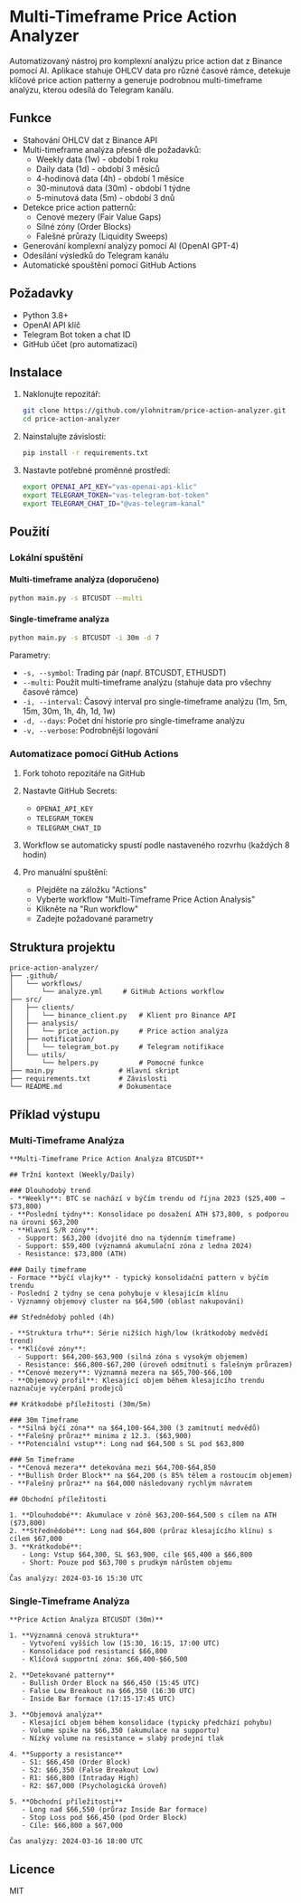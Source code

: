 # Multi-Timeframe Price Action Analyzer

Automatizovaný nástroj pro komplexní analýzu price action dat z Binance pomocí AI. Aplikace stahuje OHLCV data pro různé časové rámce, detekuje klíčové price action patterny a generuje podrobnou multi-timeframe analýzu, kterou odesílá do Telegram kanálu.

## Funkce

- Stahování OHLCV dat z Binance API
- Multi-timeframe analýza přesně dle požadavků:
  - Weekly data (1w) - období 1 roku
  - Daily data (1d) - období 3 měsíců
  - 4-hodinová data (4h) - období 1 měsíce
  - 30-minutová data (30m) - období 1 týdne
  - 5-minutová data (5m) - období 3 dnů
- Detekce price action patternů:
  - Cenové mezery (Fair Value Gaps)
  - Silné zóny (Order Blocks)
  - Falešné průrazy (Liquidity Sweeps)
- Generování komplexní analýzy pomocí AI (OpenAI GPT-4)
- Odesílání výsledků do Telegram kanálu
- Automatické spouštění pomocí GitHub Actions

## Požadavky

- Python 3.8+
- OpenAI API klíč
- Telegram Bot token a chat ID
- GitHub účet (pro automatizaci)

## Instalace

1. Naklonujte repozitář:
   ```bash
   git clone https://github.com/ylohnitram/price-action-analyzer.git
   cd price-action-analyzer
   ```

2. Nainstalujte závislosti:
   ```bash
   pip install -r requirements.txt
   ```

3. Nastavte potřebné proměnné prostředí:
   ```bash
   export OPENAI_API_KEY="vas-openai-api-klic"
   export TELEGRAM_TOKEN="vas-telegram-bot-token"
   export TELEGRAM_CHAT_ID="@vas-telegram-kanal"
   ```

## Použití

### Lokální spuštění

#### Multi-timeframe analýza (doporučeno)
```bash
python main.py -s BTCUSDT --multi
```

#### Single-timeframe analýza
```bash
python main.py -s BTCUSDT -i 30m -d 7
```

Parametry:
- `-s, --symbol`: Trading pár (např. BTCUSDT, ETHUSDT)
- `--multi`: Použít multi-timeframe analýzu (stahuje data pro všechny časové rámce)
- `-i, --interval`: Časový interval pro single-timeframe analýzu (1m, 5m, 15m, 30m, 1h, 4h, 1d, 1w)
- `-d, --days`: Počet dní historie pro single-timeframe analýzu
- `-v, --verbose`: Podrobnější logování

### Automatizace pomocí GitHub Actions

1. Fork tohoto repozitáře na GitHub

2. Nastavte GitHub Secrets:
   - `OPENAI_API_KEY`
   - `TELEGRAM_TOKEN`
   - `TELEGRAM_CHAT_ID`

3. Workflow se automaticky spustí podle nastaveného rozvrhu (každých 8 hodin)

4. Pro manuální spuštění:
   - Přejděte na záložku "Actions"
   - Vyberte workflow "Multi-Timeframe Price Action Analysis"
   - Klikněte na "Run workflow"
   - Zadejte požadované parametry

## Struktura projektu

```
price-action-analyzer/
├── .github/
│   └── workflows/
│       └── analyze.yml     # GitHub Actions workflow
├── src/
│   ├── clients/
│   │   └── binance_client.py   # Klient pro Binance API
│   ├── analysis/
│   │   └── price_action.py     # Price action analýza
│   ├── notification/
│   │   └── telegram_bot.py     # Telegram notifikace
│   └── utils/
│       └── helpers.py          # Pomocné funkce
├── main.py                # Hlavní skript
├── requirements.txt       # Závislosti
└── README.md              # Dokumentace
```

## Příklad výstupu

### Multi-Timeframe Analýza

```
**Multi-Timeframe Price Action Analýza BTCUSDT**

## Tržní kontext (Weekly/Daily)

### Dlouhodobý trend
- **Weekly**: BTC se nachází v býčím trendu od října 2023 ($25,400 → $73,800)
- **Poslední týdny**: Konsolidace po dosažení ATH $73,800, s podporou na úrovni $63,200
- **Hlavní S/R zóny**:
  - Support: $63,200 (dvojité dno na týdenním timeframe)
  - Support: $59,400 (významná akumulační zóna z ledna 2024)
  - Resistance: $73,800 (ATH)

### Daily timeframe
- Formace **býčí vlajky** - typický konsolidační pattern v býčím trendu
- Poslední 2 týdny se cena pohybuje v klesajícím klínu
- Významný objemový cluster na $64,500 (oblast nakupování)

## Střednědobý pohled (4h)

- **Struktura trhu**: Série nižších high/low (krátkodobý medvědí trend)
- **Klíčové zóny**:
  - Support: $64,200-$63,900 (silná zóna s vysokým objemem)
  - Resistance: $66,800-$67,200 (úroveň odmítnutí s falešným průrazem)
- **Cenové mezery**: Významná mezera na $65,700-$66,100
- **Objemový profil**: Klesající objem během klesajícího trendu naznačuje vyčerpání prodejců

## Krátkodobé příležitosti (30m/5m)

### 30m Timeframe
- **Silná býčí zóna** na $64,100-$64,300 (3 zamítnutí medvědů)
- **Falešný průraz** minima z 12.3. ($63,900)
- **Potenciální vstup**: Long nad $64,500 s SL pod $63,800

### 5m Timeframe
- **Cenová mezera** detekována mezi $64,700-$64,850
- **Bullish Order Block** na $64,200 (s 85% tělem a rostoucím objemem)
- **Falešný průraz** na $64,000 následovaný rychlým návratem

## Obchodní příležitosti

1. **Dlouhodobé**: Akumulace v zóně $63,200-$64,500 s cílem na ATH ($73,800)
2. **Střednědobé**: Long nad $64,800 (průraz klesajícího klínu) s cílem $67,000
3. **Krátkodobé**: 
   - Long: Vstup $64,300, SL $63,900, cíle $65,400 a $66,800
   - Short: Pouze pod $63,700 s prudkým nárůstem objemu
   
Čas analýzy: 2024-03-16 15:30 UTC
```

### Single-Timeframe Analýza

```
**Price Action Analýza BTCUSDT (30m)**

1. **Významná cenová struktura**
   - Vytvoření vyšších low (15:30, 16:15, 17:00 UTC)
   - Konsolidace pod resistancí $66,800
   - Klíčová supportní zóna: $66,400-$66,500

2. **Detekované patterny**
   - Bullish Order Block na $66,450 (15:45 UTC)
   - False Low Breakout na $66,350 (16:30 UTC)
   - Inside Bar formace (17:15-17:45 UTC)

3. **Objemová analýza**
   - Klesající objem během konsolidace (typicky předchází pohybu)
   - Volume spike na $66,350 (akumulace na supportu)
   - Nízký volume na resistance = slabý prodejní tlak

4. **Supporty a resistance**
   - S1: $66,450 (Order Block)
   - S2: $66,350 (False Breakout Low)
   - R1: $66,800 (Intraday High)
   - R2: $67,000 (Psychologická úroveň)

5. **Obchodní příležitosti**
   - Long nad $66,550 (průraz Inside Bar formace)
   - Stop Loss pod $66,450 (pod Order Block)
   - Cíle: $66,800 a $67,000

Čas analýzy: 2024-03-16 18:00 UTC
```

## Licence

MIT
